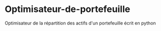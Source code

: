 # Optimisateur-de-portefeuille
Optimisateur de la répartition des actifs d'un portefeuille écrit en python 
